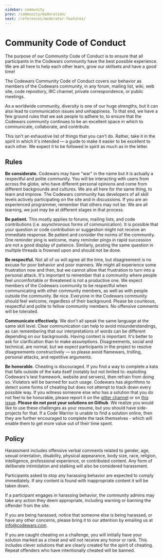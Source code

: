 ```yaml
---
sidebar: community
prev: /community/moderation/
next: /references/moderator-features/
---
```


# Community Code of Conduct

The purpose of our Community Code of Conduct is to ensure that all participants in the Codewars community have the best possible experience. We are all here to help each other learn, grow our skillsets and have a good time!

The Codewars Community Code of Conduct covers our behavior as members of the Codewars community, in any forum, mailing list, wiki, web site, code repository, IRC channel, private correspondence, or public meetings.

As a worldwide community, diversity is one of our huge strengths, but it can also lead to communication issues and unhappiness. To that end, we have a few ground rules that we ask people to adhere to, to ensure that the Codewars community continues to be an excellent space in which to communicate, collaborate, and contribute.

This isn't an exhaustive list of things that you can't do. Rather, take it in the spirit in which it's intended — a guide to make it easier to be excellent to each other. We expect it to be followed in spirit as much as in the letter.

## Rules

**Be considerate.** Codewars may have "war" in the name but it is actually a respectful and polite community. You will be interacting with users from across the globe, who have different personal opinions and come from different backgrounds and cultures. We are all here for the same thing, to learn and improve. The Codewars community has developers of all skill levels actively participating on the site and in discussions. If you are an experienced programmer, remember that others may not be. We are all learning, we just may be at different stages in that process.

**Be patient.** This mostly applies to forums, mailing lists, and code contributions (i.e. asynchronous forms of communication). It is possible that your question or code contribution or suggestion might not receive an immediate response. Be patient and consider the norms of the community. One reminder ping is welcome, many reminder pings in rapid succession are not a good display of patience. Similarly, posting the same question in multiple threads is frowned upon and should not be done.

**Be respectful.** Not all of us will agree all the time, but disagreement is no excuse for poor behavior and poor manners. We might all experience some frustration now and then, but we cannot allow that frustration to turn into a personal attack. It's important to remember that a community where people feel uncomfortable or threatened is not a productive one. We expect members of the Codewars community to be respectful when communicating with other community members, as well as with people outside the community.
Be nice. Everyone in the Codewars community should feel welcome, regardless of their background. Please be courteous, respectful and polite to fellow community members. No offensive comments will be tolerated.

**Communicate effectively.** We don't all speak the same language at the same skill level. Clear communication can help to avoid misunderstandings, as can remembering that our interpretations of words can be different depending on our backgrounds. Having context is important. It's better to ask for clarification than to make assumptions. Disagreements, social and technical, are normal, but we expect participants in the project to resolve disagreements constructively — so please avoid flamewars, trolling, personal attacks, and repetitive arguments. 

**Be honorable.** Cheating is discouraged. If you find a way to complete a kata that falls outside of the kata itself (notably but not limited to: exploiting Codewars's test framework, website and servers), then refrain from doing so. Violators will be banned for such usage. Codewars has algorithms to detect some forms of cheating but does not attempt to track down every possible way. If you witness someone else who has a solution that you do not feel to be honorable, please report it on the [gitter channel](https://gitter.im/Codewars/codewars.com) or on [this issue](https://github.com/Codewars/codewars.com/issues/1378).
**Please do not post your solutions on Github**. We realize you would like to use these challenges as your resume, but you should have side-projects for that. If a Code Warrior is unable to find a solution online, then they are further encouraged to complete the task themselves - which will enable them to get more value out of their time spent. 

## Policy

Harassment includes offensive verbal comments related to gender, age, sexual orientation, disability, physical appearance, body size, race, religion, intelligence, professional experience, or contributed content. Any form of deliberate intimidation and stalking will also be considered harassment. 

Participants asked to stop any harassing behavior are expected to comply immediately. If any content is found with inappropriate content it will be taken down. 

If a participant engages in harassing behavior, the community admins may take any action they deem appropriate, including warning or banning the offender from the site.

If you are being harassed, notice that someone else is being harassed, or have any other concerns, please bring it to our attention by emailing us at info@codewars.com.

If you are caught cheating on a challenge, you will initially have your solution marked as a cheat and will not receive any honor or rank. This includes clever solutions that are clearly created for the spirit of cheating. Repeat offenders who have intentionally cheated will be banned.